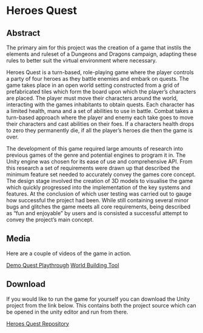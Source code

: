 # Heroes Quest

## Abstract

The primary aim for this project was the creation of a game that instils the elements and ruleset of a Dungeons and Dragons campaign, adapting these rules to better suit the virtual environment where necessary.

Heroes Quest is a turn-based, role-playing game where the player controls a party of four heroes as they battle enemies and embark on quests. The game takes place in an open world setting constructed from a grid of prefabricated tiles which form the board upon which the player’s characters are placed. The player must move their characters around the world, interacting with the games inhabitants to obtain quests. Each character has a limited health, mana and a set of abilities to use in battle. Combat takes a turn-based approach where the player and enemy each take goes to move their characters and cast abilities on their foes. If a characters health drops to zero they permanently die, if all the player’s heroes die then the game is over.

The development of this game required large amounts of research into previous games of the genre and potential engines to program it in. The Unity engine was chosen for its ease of use and comprehensive API. From this research a set of requirements were drawn up that described the minimum feature set needed to accurately convey the games core concept. The design stage involved the creation of 3D models to visualise the game which quickly progressed into the implementation of the key systems and features. At the conclusion of which user testing was carried out to gauge how successful the project had been. While still containing several minor bugs and glitches the game meets all core requirements, being described as “fun and enjoyable” by users and is consisted a successful attempt to convey the project’s main concept.

## Media

Here are a couple of videos of the game in action.

[Demo Quest Playthrough](https://www.youtube.com/watch?v=QcLW9PhAsSo)
[World Building Tool](https://www.youtube.com/watch?v=5QVUJDFojOo)

## Download

If you would like to run the game for yourself you can download the Unity project from the link below. This contains both the project source which can be opened in the unity editor and run from there.

[Heroes Quest Repository](https://github.com/JGoodHub/Heroes-Quest)
